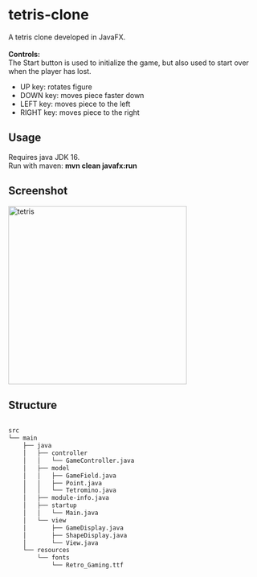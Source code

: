 # tetris-clone

A tetris clone developed in JavaFX.<br><br>
<b>Controls:</b><br>
The Start button is used to initialize the game, but also used to start over when the player has lost.
<ul>
    <li>UP key:    rotates figure</li>
    <li>DOWN key:  moves piece faster down</li>
    <li>LEFT key:  moves piece to the left</li>
    <li>RIGHT key: moves piece to the right</li>
</ul>

## Usage
Requires java JDK 16. <br>
Run with maven: <b>mvn clean javafx:run</b>

## Screenshot
<img width="355" alt="tetris" src="https://user-images.githubusercontent.com/46920882/213861284-a3d0e696-a158-4aad-91f2-8c3c90c38a77.png">

## Structure
```bash

src
└── main
    ├── java
    │   ├── controller
    │   │   └── GameController.java
    │   ├── model
    │   │   ├── GameField.java
    │   │   ├── Point.java
    │   │   └── Tetromino.java
    │   ├── module-info.java
    │   ├── startup
    │   │   └── Main.java
    │   └── view
    │       ├── GameDisplay.java
    │       ├── ShapeDisplay.java
    │       └── View.java
    └── resources
        └── fonts
            └── Retro_Gaming.ttf
```